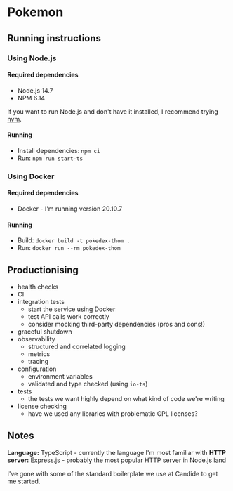 # Pokemon

## Running instructions

### Using Node.js

#### Required dependencies

- Node.js 14.7
- NPM 6.14

If you want to run Node.js and don't have it installed, I recommend trying [nvm](https://github.com/nvm-sh/nvm).

#### Running

- Install dependencies: `npm ci`
- Run: `npm run start-ts`

### Using Docker

#### Required dependencies

- Docker - I'm running version 20.10.7

#### Running

- Build: `docker build -t pokedex-thom .`
- Run: `docker run --rm pokedex-thom`

## Productionising

- health checks
- CI
- integration tests
  - start the service using Docker
  - test API calls work correctly
  - consider mocking third-party dependencies (pros and cons!)
- graceful shutdown
- observability
  - structured and correlated logging
  - metrics
  - tracing
- configuration
  - environment variables
  - validated and type checked (using `io-ts`)
- tests
  - the tests we want highly depend on what kind of code we're writing
- license checking
  - have we used any libraries with problematic GPL licenses?

## Notes

**Language:** TypeScript - currently the language I'm most familiar with
**HTTP server:** Express.js - probably the most popular HTTP server in Node.js land

I've gone with some of the standard boilerplate we use at Candide to get me started.
